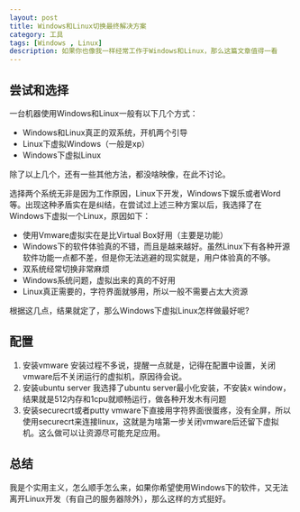 ```yaml
---
layout: post
title: Windows和Linux切换最终解决方案
category: 工具
tags: [Windows , Linux]
description: 如果你也像我一样经常工作于Windows和Linux，那么这篇文章值得一看
---
```


## 尝试和选择

一台机器使用Windows和Linux一般有以下几个方式：

- Windows和Linux真正的双系统，开机两个引导
- Linux下虚拟Windows（一般是xp）
- Windows下虚拟Linux

除了以上几个，还有一些其他方法，都没啥映像，在此不讨论。

选择两个系统无非是因为工作原因，Linux下开发，Windows下娱乐或者Word等。出现这种矛盾实在是纠结，在尝试过上述三种方案以后，我选择了在Windows下虚拟一个Linux，原因如下：

- 使用Vmware虚拟实在是比Virtual Box好用（主要是功能）
- Windows下的软件体验真的不错，而且是越来越好。虽然Linux下有各种开源软件功能一点都不差，但是你无法逃避的现实就是，用户体验真的不够。
- 双系统经常切换非常麻烦
- Windows系统问题，虚拟出来的真的不好用
- Linux真正需要的，字符界面就够用，所以一般不需要占太大资源

根据这几点，结果就定了，那么Windows下虚拟Linux怎样做最好呢?

## 配置

1. 安装vmware
    安装过程不多说，提醒一点就是，记得在配置中设置，关闭vmware后不关闭运行的虚拟机，原因待会说。
2. 安装ubuntu server 
    我选择了ubuntu server最小化安装，不安装x window，结果就是512内存和1cpu就顺畅运行，做各种开发木有问题
3. 安装securecrt或者putty
    vmware下直接用字符界面很蛋疼，没有全屏，所以使用securecrt来连接linux，这就是为啥第一步关闭vmware后还留下虚拟机。这么做可以让资源尽可能充足应用。

## 总结

我是个实用主义，怎么顺手怎么来，如果你希望使用Windows下的软件，又无法离开Linux开发（有自己的服务器除外），那么这样的方式挺好。
